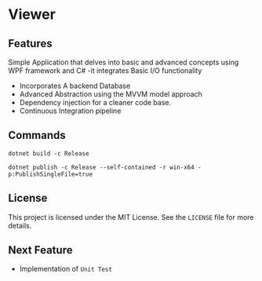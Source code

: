 # Viewer
## Features
Simple Application that delves into basic and advanced concepts using WPF framework and C# 
-it integrates Basic I/O functionality
- Incorporates A backend Database
- Advanced Abstraction using the MVVM model approach
- Dependency injection for a cleaner code base.
- Continuous Integration pipeline


## Commands
```
dotnet build -c Release

dotnet publish -c Release --self-contained -r win-x64 -p:PublishSingleFile=true
```
## License

This project is licensed under the MIT License. See the `LICENSE` file for more details.

## Next Feature
- Implementation of `Unit Test`
